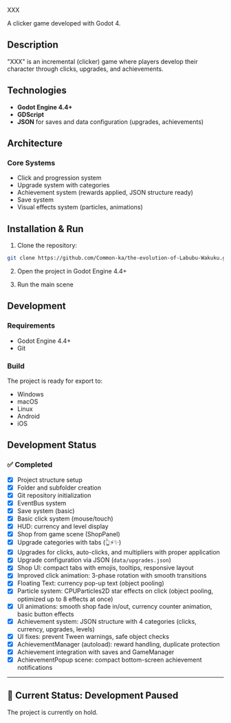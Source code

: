 XXX

A clicker game developed with Godot 4.

## Description

"XXX" is an incremental (clicker) game where players develop their character through clicks, upgrades, and achievements.

## Technologies

- **Godot Engine 4.4+**
- **GDScript**
- **JSON** for saves and data configuration (upgrades, achievements)

## Architecture

### Core Systems
- Click and progression system  
- Upgrade system with categories  
- Achievement system (rewards applied, JSON structure ready)  
- Save system  
- Visual effects system (particles, animations)  

## Installation & Run

1. Clone the repository:
```bash
git clone https://github.com/Common-ka/the-evolution-of-Labubu-Wakuku.git
```

2. Open the project in Godot Engine 4.4+  

3. Run the main scene  

## Development

### Requirements
- Godot Engine 4.4+  
- Git  

### Build
The project is ready for export to:  
- Windows  
- macOS  
- Linux  
- Android  
- iOS  

## Development Status

### ✅ Completed
- [x] Project structure setup  
- [x] Folder and subfolder creation  
- [x] Git repository initialization  
- [x] EventBus system  
- [x] Save system (basic)  
- [x] Basic click system (mouse/touch)  
- [x] HUD: currency and level display  
- [x] Shop from game scene (ShopPanel)  
- [x] Upgrade categories with tabs (👆⚡✨)  
- [x] Upgrades for clicks, auto-clicks, and multipliers with proper application  
- [x] Upgrade configuration via JSON (`data/upgrades.json`)  
- [x] Shop UI: compact tabs with emojis, tooltips, responsive layout  
- [x] Improved click animation: 3-phase rotation with smooth transitions  
- [x] Floating Text: currency pop-up text (object pooling)  
- [x] Particle system: CPUParticles2D star effects on click (object pooling, optimized up to 8 effects at once)  
- [x] UI animations: smooth shop fade in/out, currency counter animation, basic button effects  
- [x] Achievement system: JSON structure with 4 categories (clicks, currency, upgrades, levels)  
- [x] UI fixes: prevent Tween warnings, safe object checks  
- [x] AchievementManager (autoload): reward handling, duplicate protection  
- [x] Achievement integration with saves and GameManager  
- [x] AchievementPopup scene: compact bottom-screen achievement notifications  

---

## 🚧 Current Status: Development Paused
The project is currently on hold.
